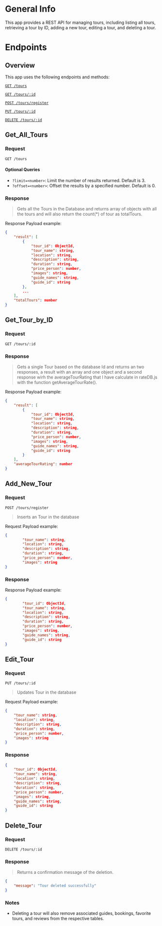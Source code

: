 # General Info

This app provides a REST API for managing tours, including listing all tours, retrieving a tour by ID, adding a new tour, editing a tour, and deleting a tour.

# Endpoints

## Overview

This app uses the following endpoints and methods:

[`GET /tours`](#Get_All_Tours)

[`GET /tours/:id`](#Get_Tour_by_ID)

[`POST /tours/register`](#Add_New_Tour)

[`PUT /tours/:id`](#Edit_Tour)

[`DELETE /tours/:id`](#Delete_Tour)

## Get_All_Tours

### Request

`GET /tours`

#### Optional Queries

- `?limit=<number>`: Limit the number of results returned. Default is 3.
- `?offset=<number>`: Offset the results by a specified number. Default is 0.

### Response

> Gets all the Tours in the Database and returns array of objects with all the tours and will also return the count(\*) of tour as totalTours.

Response Payload example:

```json
{
    "result": [
        {
            "tour_id": ObjectId,
            "tour_name": string,
            "location": string,
            "description": string,
            "duration": string,
            "price_person": number,
            "images": string,
            "guide_names": string,
            "guide_id": string
        },
        ...
    ],
    "totalTours": number
}
```

## Get_Tour_by_ID

### Request

`GET /tours/:id`

### Response

> Gets a single Tour based on the database Id and returns an two responses, a result with an array and one object and a second response wirh the averageTourRating that I have calculate in rateDB.js with the function getAverageTourRate().

Response Payload example:

```json
{
	"result": [
		{
			"tour_id": ObjectId,
            "tour_name": string,
            "location": string,
            "description": string,
            "duration": string,
            "price_person": number,
            "images": string,
            "guide_names": string,
            "guide_id": string
		}
	],
	"averageTourRating": number
}
```

## Add_New_Tour

### Request

`POST /tours/register`

> Inserts an Tour in the database

Request Payload example:

```json
{
	    "tour_name": string,
        "location": string,
        "description": string,
        "duration": string,
        "price_person": number,
        "images": string
}
```

### Response

Response Payload example:

```json
{
	    "tour_id": ObjectId,
	    "tour_name": string,
        "location": string,
        "description": string,
        "duration": string,
        "price_person": number,
        "images": string,
	    "guide_names": string,
	    "guide_id": string
}
```

## Edit_Tour

### Request

`PUT /tours/:id`

> Updates Tour in the database

Request Payload example:

```json
{
	"tour_name": string,
    "location": string,
    "description": string,
    "duration": string,
    "price_person": number,
    "images": string
}
```

### Response

```json
{
	"tour_id": ObjectId,
	"tour_name": string,
    "location": string,
    "description": string,
    "duration": string,
    "price_person": number,
    "images": string,
	"guide_names": string,
	"guide_id": string
}
```

## Delete_Tour

### Request

`DELETE /tours/:id`

### Response

> Returns a confirmation message of the deletion.

```json
{
	"message": "Tour deleted successfully"
}
```

### Notes

- Deleting a tour will also remove associated guides, bookings, favorite tours, and reviews from the respective tables.
